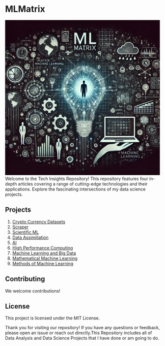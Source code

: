 # MLMatrix
<img src='https://github.com/parsabe/MLMatrix/blob/master/logo.png'>
Welcome to the Tech Insights Repository! This repository features four in-depth articles covering a range of cutting-edge technologies and their applications. Explore the fascinating intersections of my data science projects.

## Projects

1. <a href='https://github.com/parsabe/MLMatrix/tree/master/src/Crypto%20Currency%20Datasets'>Crypto Currency Datasets</a>
2. <a href='https://github.com/parsabe/MLMatrix/tree/master/src/Scraper'>Scraper</a>
3. <a href='https://github.com/parsabe/MLMatrix/tree/master/src/Scientific%20ML'>Scientific ML</a>
4. <a href='https://github.com/parsabe/MLMatrix/tree/master/src/Data%20Assimiliation'>Data Assimiliation</a>
5. <a href='https://github.com/parsabe/MLMatrix/tree/master/src/AI'>AI</a>
6. <a href='https://github.com/parsabe/MLMatrix/tree/master/src/High%20Performance%20Computingn'>High Performance Computing</a>
7. <a href='https://github.com/parsabe/MLMatrix/tree/master/src/Introduction%20of%20machine%20learning'>Machine Learning and Big Data</a>
8. <a href='https://github.com/parsabe/MLMatrix/tree/master/src/Mathematical%20Machine%20Learning'>Mathematical Machine Learning</a>
9. <a href='https://github.com/parsabe/MLMatrix/tree/master/src/Methods%20of%20Machine%20Learning'>Methods of Machine Learning</a>


## Contributing


We welcome contributions! 

## License

This project is licensed under the MIT License. 


Thank you for visiting our repository! If you have any questions or feedback, please open an issue or reach out directly.This Repository includes all of Data Analysis and Data Science Projects that I have done or am going to do.
